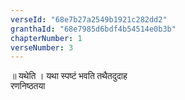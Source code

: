 ```yaml
---
verseId: "68e7b27a2549b1921c282dd2"
granthaId: "68e7985d6bdf4b54514e0b3b"
chapterNumber: 1
verseNumber: 3
---
```


<p>


















</p><p><span style="font-family: Mangal, serif;">॥ यथेति ।</span> <span style="font-family: Mangal, serif;">यथा स्पष्टं भवति तथैतदुदाह</span><br>
<span style="font-family: Mangal, serif;">रणनिष्ठतया </span></p><p>





</p>
